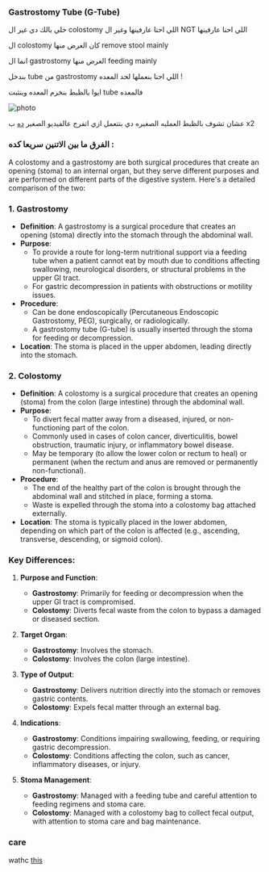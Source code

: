 ### Gastrostomy Tube (G-Tube)
خلي بالك دي غير ال colostomy اللي احنا عارفينها وغير ال NGT اللي احنا عارفينها

ال colostomy كان الغرض منها remove stool mainly

انما ال gastrostomy الغرض منها feeding mainly

بندخل tube من gastrostomy اللي احنا بنعملها لحد المعده !

ايوا بالظبط بنخرم المعده وبنثبت tube فالمعده

![photo](https://pedsurg.ucsf.edu/sites/default/files/umbraco/media/85846/main_img.gif)

عشان تشوف بالظبط العمليه الصغيره دي بتتعمل ازي اتفرج عالفيديو الصغير [ده](https://youtu.be/atQGkK0zW2s?si=H7EnCxG2-7DmN8MB) ب x2


### **الفرق ما بين الاتنين سريعا كده :**

A colostomy and a gastrostomy are both surgical procedures that create an opening (stoma) to an internal organ, but they serve different purposes and are performed on different parts of the digestive system. Here's a detailed comparison of the two:

### 1. **Gastrostomy**
   - **Definition**: A gastrostomy is a surgical procedure that creates an opening (stoma) directly into the stomach through the abdominal wall. 
   - **Purpose**:
     - To provide a route for long-term nutritional support via a feeding tube when a patient cannot eat by mouth due to conditions affecting swallowing, neurological disorders, or structural problems in the upper GI tract.
     - For gastric decompression in patients with obstructions or motility issues.
   - **Procedure**:
     - Can be done endoscopically (Percutaneous Endoscopic Gastrostomy, PEG), surgically, or radiologically.
     - A gastrostomy tube (G-tube) is usually inserted through the stoma for feeding or decompression.
   - **Location**: The stoma is placed in the upper abdomen, leading directly into the stomach.

### 2. **Colostomy**
   - **Definition**: A colostomy is a surgical procedure that creates an opening (stoma) from the colon (large intestine) through the abdominal wall.
   - **Purpose**:
     - To divert fecal matter away from a diseased, injured, or non-functioning part of the colon.
     - Commonly used in cases of colon cancer, diverticulitis, bowel obstruction, traumatic injury, or inflammatory bowel disease.
     - May be temporary (to allow the lower colon or rectum to heal) or permanent (when the rectum and anus are removed or permanently non-functional).
   - **Procedure**:
     - The end of the healthy part of the colon is brought through the abdominal wall and stitched in place, forming a stoma.
     - Waste is expelled through the stoma into a colostomy bag attached externally.
   - **Location**: The stoma is typically placed in the lower abdomen, depending on which part of the colon is affected (e.g., ascending, transverse, descending, or sigmoid colon).

### Key Differences:
1. **Purpose and Function**:
   - **Gastrostomy**: Primarily for feeding or decompression when the upper GI tract is compromised.
   - **Colostomy**: Diverts fecal waste from the colon to bypass a damaged or diseased section.

2. **Target Organ**:
   - **Gastrostomy**: Involves the stomach.
   - **Colostomy**: Involves the colon (large intestine).

3. **Type of Output**:
   - **Gastrostomy**: Delivers nutrition directly into the stomach or removes gastric contents.
   - **Colostomy**: Expels fecal matter through an external bag.

4. **Indications**:
   - **Gastrostomy**: Conditions impairing swallowing, feeding, or requiring gastric decompression.
   - **Colostomy**: Conditions affecting the colon, such as cancer, inflammatory diseases, or injury.

5. **Stoma Management**:
   - **Gastrostomy**: Managed with a feeding tube and careful attention to feeding regimens and stoma care.
   - **Colostomy**: Managed with a colostomy bag to collect fecal output, with attention to stoma care and bag maintenance.

### care
wathc [this](https://youtu.be/w9j0OAC-TmU?si=oed2bdLFNxKIeJQP)